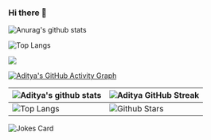 ### Hi there 👋

![Anurag's github stats](https://github-readme-stats.vercel.app/api?username=dimitryduarte&show_icons=true&theme=dracula)<br/>

![Top Langs](https://github-readme-stats.vercel.app/api/top-langs/?username=dimitryduarte&layout=compact&theme=dracula)

<img src="https://github-profile-trophy.vercel.app/?username=dimitryduarte&theme=gruvbox" />

[![Aditya's GitHub Activity Graph](https://activity-graph.herokuapp.com/graph?username=dimitryduarte&theme=tokyonight)](https://git.io/praveenscience)

| ![Aditya's github stats](https://github-readme-stats.vercel.app/api?username=dimitryduarte&show_icons=true&theme=tokyonight) | ![Aditya GitHub Streak](https://github-readme-streak-stats.herokuapp.com/?user=dimitryduarte&theme=tokyonight) |
| --- | --- |
| ![Top Langs](https://github-readme-stats.vercel.app/api/top-langs/?username=dimitryduarte&theme=tokyonight) | ![Github Stars](https://github-readme-stats.vercel.app/api?username=dimitryduarte&show_icons=true&locale=en&count_private=true&hide_rank=true&custom_title=My%20GitHub%20Stats&disable_animations=true&theme=tokyonight) |

![Jokes Card](https://readme-jokes.vercel.app/api?theme=tokyonight)


<!--
**dimitryduarte/dimitryduarte** is a ✨ _special_ ✨ repository because its `README.md` (this file) appears on your GitHub profile.

Here are some ideas to get you started:

- 🔭 I’m currently working on ...
- 🌱 I’m currently learning ...
- 👯 I’m looking to collaborate on ...
- 🤔 I’m looking for help with ...
- 💬 Ask me about ...
- 📫 How to reach me: ...
- 😄 Pronouns: ...
- ⚡ Fun fact: ...
-->
